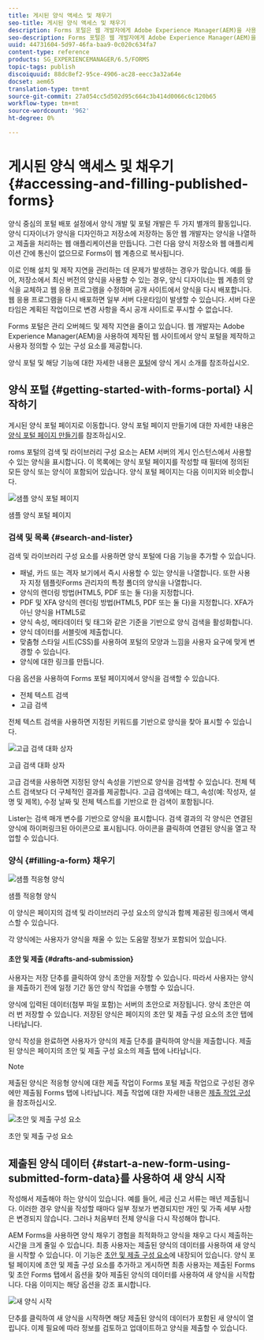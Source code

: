 ```yaml
---
title: 게시된 양식 액세스 및 채우기
seo-title: 게시된 양식 액세스 및 채우기
description: Forms 포털은 웹 개발자에게 Adobe Experience Manager(AEM)을 사용하여 제작한 웹 사이트에서 양식 포털을 만들고 사용자 정의하는 구성 요소를 제공합니다.
seo-description: Forms 포털은 웹 개발자에게 Adobe Experience Manager(AEM)을 사용하여 제작한 웹 사이트에서 양식 포털을 만들고 사용자 정의하는 구성 요소를 제공합니다.
uuid: 44731604-5d97-46fa-baa9-0c020c634fa7
content-type: reference
products: SG_EXPERIENCEMANAGER/6.5/FORMS
topic-tags: publish
discoiquuid: 88dc8ef2-95ce-4906-ac28-eecc3a32a64e
docset: aem65
translation-type: tm+mt
source-git-commit: 27a054cc5d502d95c664c3b414d0066c6c120b65
workflow-type: tm+mt
source-wordcount: '962'
ht-degree: 0%

---
```



# 게시된 양식 액세스 및 채우기{#accessing-and-filling-published-forms}

양식 중심의 포털 배포 설정에서 양식 개발 및 포털 개발은 두 가지 별개의 활동입니다. 양식 디자이너가 양식을 디자인하고 저장소에 저장하는 동안 웹 개발자는 양식을 나열하고 제출을 처리하는 웹 애플리케이션을 만듭니다. 그런 다음 양식 저장소와 웹 애플리케이션 간에 통신이 없으므로 Forms이 웹 계층으로 복사됩니다.

이로 인해 설치 및 제작 지연을 관리하는 데 문제가 발생하는 경우가 많습니다. 예를 들어, 저장소에서 최신 버전의 양식을 사용할 수 있는 경우, 양식 디자이너는 웹 계층의 양식을 교체하고 웹 응용 프로그램을 수정하며 공개 사이트에서 양식을 다시 배포합니다. 웹 응용 프로그램을 다시 배포하면 일부 서버 다운타임이 발생할 수 있습니다. 서버 다운타임은 계획된 작업이므로 변경 사항을 즉시 공개 사이트로 푸시할 수 없습니다.

Forms 포털은 관리 오버헤드 및 제작 지연을 줄이고 있습니다. 웹 개발자는 Adobe Experience Manager(AEM)을 사용하여 제작된 웹 사이트에서 양식 포털을 제작하고 사용자 정의할 수 있는 구성 요소를 제공합니다.

양식 포털 및 해당 기능에 대한 자세한 내용은 [포털](/help/forms/using/introduction-publishing-forms.md)에 양식 게시 소개를 참조하십시오.

## 양식 포털 {#getting-started-with-forms-portal} 시작하기

게시된 양식 포털 페이지로 이동합니다. 양식 포털 페이지 만들기에 대한 자세한 내용은 [양식 포털 페이지 만들기](../../forms/using/creating-form-portal-page.md)를 참조하십시오.

roms 포털의 검색 및 라이브러리 구성 요소는 AEM 서버의 게시 인스턴스에서 사용할 수 있는 양식을 표시합니다. 이 목록에는 양식 포털 페이지를 작성할 때 필터에 정의된 모든 양식 또는 양식이 포함되어 있습니다. 양식 포털 페이지는 다음 이미지와 비슷합니다.

![샘플 양식 포털 페이지  ](assets/forms-portal-page.png)

샘플 양식 포털 페이지

### 검색 및 목록 {#search-and-lister}

검색 및 라이브러리 구성 요소를 사용하면 양식 포털에 다음 기능을 추가할 수 있습니다.

* 패널, 카드 또는 격자 보기에서 즉시 사용할 수 있는 양식을 나열합니다. 또한 사용자 지정 템플릿Forms 관리자의 특정 폴더의 양식을 나열합니다.
* 양식의 렌더링 방법(HTML5, PDF 또는 둘 다)을 지정합니다.
* PDF 및 XFA 양식의 렌더링 방법(HTML5, PDF 또는 둘 다)을 지정합니다. XFA가 아닌 양식을 HTML5로
* 양식 속성, 메타데이터 및 태그와 같은 기준을 기반으로 양식 검색을 활성화합니다.
* 양식 데이터를 서블릿에 제출합니다.
* 맞춤형 스타일 시트(CSS)를 사용하여 포털의 모양과 느낌을 사용자 요구에 맞게 변경할 수 있습니다.
* 양식에 대한 링크를 만듭니다.

다음 옵션을 사용하여 Forms 포털 페이지에서 양식을 검색할 수 있습니다.

* 전체 텍스트 검색
* 고급 검색

전체 텍스트 검색을 사용하면 지정된 키워드를 기반으로 양식을 찾아 표시할 수 있습니다.

![고급 검색 대화 상자](assets/search-panel.png)

고급 검색 대화 상자

고급 검색을 사용하면 지정된 양식 속성을 기반으로 양식을 검색할 수 있습니다. 전체 텍스트 검색보다 더 구체적인 결과를 제공합니다. 고급 검색에는 태그, 속성(예: 작성자, 설명 및 제목), 수정 날짜 및 전체 텍스트를 기반으로 한 검색이 포함됩니다.

Lister는 검색 매개 변수를 기반으로 양식을 표시합니다. 검색 결과의 각 양식은 연결된 양식에 하이퍼링크된 아이콘으로 표시됩니다. 아이콘을 클릭하여 연결된 양식을 열고 작업할 수 있습니다.

### 양식 {#filling-a-form} 채우기

![샘플 적응형 양식](assets/filling_a_form.png)

샘플 적응형 양식

이 양식은 페이지의 검색 및 라이브러리 구성 요소의 양식과 함께 제공된 링크에서 액세스할 수 있습니다.

각 양식에는 사용자가 양식을 채울 수 있는 도움말 정보가 포함되어 있습니다.

#### 초안 및 제출 {#drafts-and-submission}

사용자는 저장 단추를 클릭하여 양식 초안을 저장할 수 있습니다. 따라서 사용자는 양식을 제출하기 전에 일정 기간 동안 양식 작업을 수행할 수 있습니다.

양식에 입력된 데이터(첨부 파일 포함)는 서버의 초안으로 저장됩니다. 양식 초안은 여러 번 저장할 수 있습니다. 저장된 양식은 페이지의 초안 및 제출 구성 요소의 초안 탭에 나타납니다.

양식 작성을 완료하면 사용자가 양식의 제출 단추를 클릭하여 양식을 제출합니다. 제출된 양식은 페이지의 초안 및 제출 구성 요소의 제출 탭에 나타납니다.

>[!NOTE]
>
>제출된 양식은 적응형 양식에 대한 제출 작업이 Forms 포털 제출 작업으로 구성된 경우에만 제출됨 Forms 탭에 나타납니다. 제출 작업에 대한 자세한 내용은 [제출 작업 구성](../../forms/using/configuring-submit-actions.md)을 참조하십시오.

![초안 및 제출 구성 요소](assets/draft-submission.png)

초안 및 제출 구성 요소

## 제출된 양식 데이터 {#start-a-new-form-using-submitted-form-data}를 사용하여 새 양식 시작

작성해서 제출해야 하는 양식이 있습니다. 예를 들어, 세금 신고 서류는 매년 제출됩니다. 이러한 경우 양식을 작성할 때마다 일부 정보가 변경되지만 개인 및 가족 세부 사항은 변경되지 않습니다. 그러나 처음부터 전체 양식을 다시 작성해야 합니다.

AEM Forms을 사용하면 양식 채우기 경험을 최적화하고 양식을 채우고 다시 제출하는 시간을 크게 줄일 수 있습니다. 최종 사용자는 제출된 양식의 데이터를 사용하여 새 양식을 시작할 수 있습니다. 이 기능은 [초안 및 제출 구성 요소](../../forms/using/draft-submission-component.md)에 내장되어 있습니다. 양식 포털 페이지에 초안 및 제출 구성 요소를 추가하고 게시하면 최종 사용자는 제출된 Forms 및 초안 Forms 탭에서 옵션을 찾아 제출된 양식의 데이터를 사용하여 새 양식을 시작합니다. 다음 이미지는 해당 옵션을 강조 표시합니다.

![새 양식 시작](assets/start-a-new-form.png)

단추를 클릭하여 새 양식을 시작하면 해당 제출된 양식의 데이터가 포함된 새 양식이 열립니다. 이제 필요에 따라 정보를 검토하고 업데이트하고 양식을 제출할 수 있습니다.
